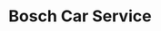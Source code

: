 ---
title: "Bosch Car Service"
url: /ciudad-autonoma-de-buenos-aires/bosch-car-service-avenida-rivadavia/
shop: Autowerkstatt
---
